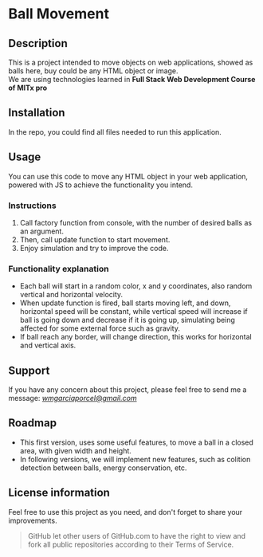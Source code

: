 # Ball Movement

## Description 

This is a project intended to move objects on web applications, showed as balls here, buy could be any HTML object or image.<br>
We are using technologies learned in **Full Stack Web Development Course of MITx pro**

## Installation

In the repo, you could find all files needed to run this application.

## Usage

You can use this code to move any HTML object in your web application, powered with JS to achieve the functionality you intend.
### Instructions

1. Call factory function from console, with the number of desired balls as an argument.
2. Then, call update function to start movement.
3. Enjoy simulation and try to improve the code.

### Functionality explanation

- Each ball will start in a random color, x and y coordinates, also random vertical and horizontal velocity.
- When update function is fired, ball starts moving left, and down, horizontal speed will be constant, while vertical speed will increase if ball is going down and decrease if it is going up, simulating being affected for some external force such as gravity.
- If ball reach any border, will change direction, this works for horizontal and vertical axis.

## Support

If you have any concern about this project, please feel free to send me a message: *wmgarciaporcel@gmail.com*

## Roadmap

- This first version, uses some useful features, to move a ball in a closed area, with given width and height.<br>
- In following versions, we will implement new features, such as colition detection between balls, energy conservation, etc.

## License information

Feel free to use this project as you need, and don't forget to share your improvements.

> GitHub let other users of GitHub.com to have the right to view and fork all public repositories according to their Terms of Service. <br>



